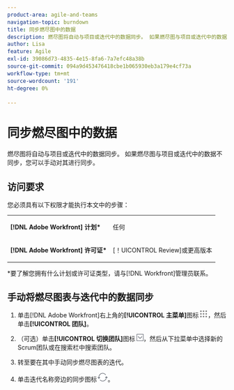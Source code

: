```yaml
---
product-area: agile-and-teams
navigation-topic: burndown
title: 同步燃尽图中的数据
description: 燃尽图将自动与项目或迭代中的数据同步。 如果燃尽图与项目或迭代中的数据不同步，您可以手动对其进行同步。
author: Lisa
feature: Agile
exl-id: 39086d73-4835-4e15-8fa6-7a7efc48a38b
source-git-commit: 094a9d453476418cbe1b065930eb3a179e4cf73a
workflow-type: tm+mt
source-wordcount: '191'
ht-degree: 0%

---
```


# 同步燃尽图中的数据

燃尽图将自动与项目或迭代中的数据同步。 如果燃尽图与项目或迭代中的数据不同步，您可以手动对其进行同步。

## 访问要求

您必须具有以下权限才能执行本文中的步骤：

<table style="table-layout:auto"> 
 <col> 
 </col> 
 <col> 
 </col> 
 <tbody> 
  <tr> 
   <td role="rowheader"><strong>[!DNL Adobe Workfront] 计划*</strong></td> 
   <td> <p>任何</p> </td> 
  </tr> 
  <tr> 
   <td role="rowheader"><strong>[!DNL Adobe Workfront] 许可证*</strong></td> 
   <td> <p>[！UICONTROL Review]或更高版本</p> </td> 
  </tr> 
 </tbody> 
</table>

&#42;要了解您拥有什么计划或许可证类型，请与[!DNL Workfront]管理员联系。

## 手动将燃尽图表与迭代中的数据同步

1. 单击[!DNL Adobe Workfront]右上角的&#x200B;**[!UICONTROL 主菜单]**&#x200B;图标![](assets/main-menu-icon.png)，然后单击&#x200B;**[!UICONTROL 团队]**。

1. （可选）单击&#x200B;**[!UICONTROL 切换团队]**&#x200B;图标![切换团队图标](assets/switch-team-icon.png)，然后从下拉菜单中选择新的Scrum团队或在搜索栏中搜索团队。

1. 转至要在其中手动同步燃尽图表的迭代。
1. 单击迭代名称旁边的同步图标![同步图标](assets/agile-syncicon.png)。
